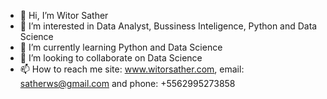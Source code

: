 - 👋 Hi, I’m Witor Sather
- 👀 I’m interested in Data Analyst, Bussiness Inteligence, Python and Data Science
- 🌱 I’m currently learning Python and Data Science
- 💞️ I’m looking to collaborate on Data Science
- 📫 How to reach me site: www.witorsather.com, email: satherws@gmail.com and phone: +5562995273858

<!---
witorsather/witorsather is a ✨ special ✨ repository because its `README.md` (this file) appears on your GitHub profile.
You can click the Preview link to take a look at your changes.
--->

